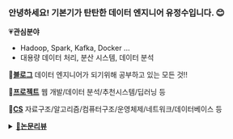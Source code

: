 ### 안녕하세요! 기본기가 탄탄한 데이터 엔지니어 유정수입니다. 😊

💗<b>관심분야</b>
- Hadoop, Spark, Kafka, Docker ...
- 대용량 데이터 처리, 분산 시스템, 데이터 분석

🌺<b>[블로그](https://youjeongsue.tistory.com/)</b> 데이터 엔지니어가 되기위해 공부하고 있는 모든 것!!

🎀<b>[프로젝트](https://youjeongsue.tistory.com/category/%ED%9A%8C%EA%B3%A0)</b> 웹 개발/데이터 분석/추천시스템/딥러닝 등

🌸<b>[CS](https://youjeongsue.tistory.com/category/%EA%B8%B0%EB%B3%B8%EA%B8%B0%20%ED%83%84%ED%83%84%ED%95%9C%20%EC%97%94%EC%A7%80%EB%8B%88%EC%96%B4)</b> 자료구조/알고리즘/컴퓨터구조/운영체제/네트워크/데이터베이스 등
<details> 
<summary><a href='https://youjeongsue.tistory.com/category/%EB%8D%B0%EC%9D%B4%ED%84%B0%20%EC%97%94%EC%A7%80%EB%8B%88%EC%96%B4%EB%A7%81'>🧁<b>논문리뷰</b></a></summary>
<div markdown="1">
  
- [x] Piranha : Optimizing Short Jobs in Hadoop, Elmeleegy K
- [ ] Robert H Bonczek, Clyde W Holsapple, and Andrew B Whinston. Foundations of decision support systems. Academic Press, 2014.
- [x] Yingyi Bu, Bill Howe, Magdalena Balazinska, and Michael D Ernst. Haloop: efficient iterative data processing on large clusters. Proceedings of the VLDB Endowment,
- [ ] An Experimental Comparison of Pregel-like, Systems G Han M Daudjee K Ammar KOzsu M Wang X Jin T
- [ ] Twister : A Runtime for Iterative MapReduce, Ekanayake J Li H Zhang B Gunarathne TBae S Qiu J Fox G
- [ ] The Hadoop Distributed File System, Shvachko K Kuang H Radia S Chansler
- [x] MapReduce : Simplified Data Processing on Large Clusters, Dean J Ghemawat S
- [x] Jeffrey Dean and Sanjay Ghemawat. Mapreduce: simplified data processing on large clusters. Communications of the aCM, 51(1):107–113, 2008.
- [ ] Hive: a warehousing solution over a map-reduce framework. Proceedings of the VLDB
- [ ] MapReduce Online, Condie T Conway N Alvaro P Hellerstein JElmeleegy K Sears R
- [ ] PACMan: Coordinated memory caching for parallel jobs, Ananthanarayanan G Ghodsi A Wang A
- [ ] Hive: a warehousing solution over a map-reduce framework
- [ ] Resilient Distributed Datasets : A Fault-Tolerant Abstraction for In-Memory Cluster Computing, Zaharia M Chowdhury M Das T Dave A Ma JMccauley M
- [ ] Flink Forward conference in Berlin. Flink vs spark slideshare. http://www.slideshare.net/sbaltagi/flink-vs-spark? related=2.
- [ ] Resilient Distributed Datasets : A Fault-Tolerant Abstraction for In-Memory Cluster Computing, Zaharia M Chowdhury M Das T Dave A Ma JMccauley M Franklin M
- [ ] Streaming Data Analysis using Apache Cassandra and Zeppelin
- [ ] Analysis of Hadoop performance and unstructured data using Zeppelin
- [x] Haloop efficient iterative data processing on large clusters
- [ ] iMapReduce: A Distributed Computing Framework for Iterative Computation
- [x] Improving MapReduce Performance in Heterogeneous Environments

</div>
</details>
